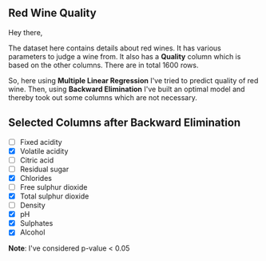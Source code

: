 ## Red Wine Quality

Hey there, 

The dataset here contains details about red wines. It has various parameters to judge a wine from. It also has a **Quality** column which is based on the other columns. There are in total 1600 rows.

So, here using **Multiple Linear Regression** I've tried to predict quality of red wine. Then, using **Backward Elimination** I've built an optimal model and thereby took out some columns which are not necessary.

## Selected Columns after Backward Elimination

- [ ] Fixed acidity
- [x] Volatile acidity
- [ ] Citric acid
- [ ] Residual sugar
- [x] Chlorides
- [ ] Free sulphur dioxide
- [x] Total sulphur dioxide
- [ ] Density
- [x] pH
- [x] Sulphates
- [x] Alcohol

**Note**: I've considered p-value < 0.05